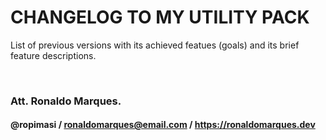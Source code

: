 # CHANGELOG TO MY UTILITY PACK
List of previous versions with its achieved featues (goals) and its brief feature descriptions.  
  
 &nbsp;  
  
### Att. Ronaldo Marques.
#### @ropimasi / ronaldomarques@email.com / https://ronaldomarques.dev  
  
 &nbsp;  
  
  